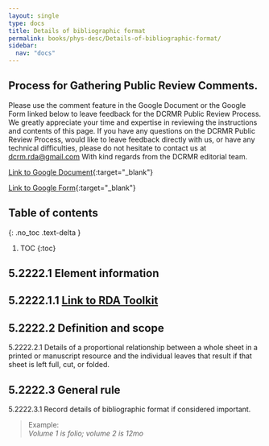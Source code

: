 ```yaml
---
layout: single
type: docs
title: Details of bibliographic format
permalink: books/phys-desc/Details-of-bibliographic-format/
sidebar:
  nav: "docs"
---
```


## Process for Gathering Public Review Comments.
Please use the comment feature in the Google Document or the Google Form linked below to leave feedback for the DCRMR Public Review Process.  We greatly appreciate your time and expertise in reviewing the instructions and contents of this page.  If you have any questions on the DCRMR Public Review Process, would like to leave feedback directly with us, or have any technical difficulties, please do not hesitate to contact us at dcrm.rda@gmail.com  With kind regards from the DCRMR editorial team.

[Link to Google Document](https://docs.google.com/document/d/1SusS0YTtLZ3wo51MXA07yp4qvYfLs3OpU1hlJkkhvRw/edit){:target="_blank"}

[Link to Google Form](https://docs.google.com/forms/d/e/1FAIpQLSdNtJkbY1mngdTcvCoB7zZcpaIuuKHvlbyiidP-QunDy14VcQ/viewform){:target="_blank"}

## Table of contents
{: .no_toc .text-delta }

1. TOC
{:toc}

## 5.2222.1 Element information

<a name="5.2222.1.1">5.2222.1.1</a> [Link to RDA Toolkit](
https://beta.rdatoolkit.org/en-US_ala-c5ac3ce3-80bc-3a38-aaf5-e4107a8312cd)
---

## 5.2222.2 Definition and scope

<a name="5.2222.2.1">5.2222.2.1</a> Details of a proportional relationship between a whole sheet in a printed or manuscript resource and the individual leaves that result if that sheet is left full, cut, or folded.

## 5.2222.3 General rule 

<a name="5.2222.3.1">5.2222.3.1</a> Record details of bibliographic format if considered important.

>Example:  
><CITE>Volume 1 is folio; volume 2 is 12mo</CITE>


